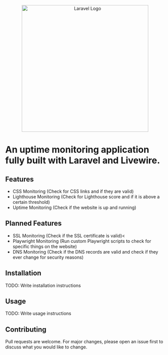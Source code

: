 <p align="center"><a href="https://laravel.com" target="_blank"><img src="https://raw.githubusercontent.com/laravel/art/master/logo-lockup/5%20SVG/2%20CMYK/1%20Full%20Color/laravel-logolockup-cmyk-red.svg" width="400" alt="Laravel Logo"></a></p>

# An uptime monitoring application fully built with Laravel and Livewire.

## Features
- CSS Monitoring (Check for CSS links and if they are valid)
- Lighthouse Monitoring (Check for Lighthouse score and if it is above a certain threshold)
- Uptime Monitoring (Check if the website is up and running)

## Planned Features
- SSL Monitoring (Check if the SSL certificate is valid)<
- Playwright Monitoring (Run custom Playwright scripts to check for specific things on the website)
- DNS Monitoring (Check if the DNS records are valid and check if they ever change for security reasons)

## Installation
TODO: Write installation instructions

## Usage
TODO: Write usage instructions

## Contributing
Pull requests are welcome. For major changes, please open an issue first to discuss what you would like to change.
